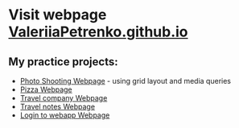 # Visit webpage <a href="ValeriiaPetrenko.github.io" target="blank">ValeriiaPetrenko.github.io</a>
## My practice projects:
* [Photo Shooting Webpage](/practice_01/main.html) - using grid layout and media queries
* [Pizza Webpage](/practice_02/home.html)
* [Travel company Webpage](/practice_03/main.html)
* [Travel notes Webpage](/practice_04/main.html)
* [Login to webapp Webpage](/practice_05/login.html)
